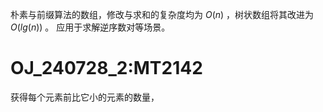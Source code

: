 朴素与前缀算法的数组，修改与求和的复杂度均为 $O(n)$  ，树状数组将其改进为 $O(lg(n))$ 。
应用于求解逆序数对等场景。
# OJ_240728_2:MT2142
获得每个元素前比它小的元素的数量，